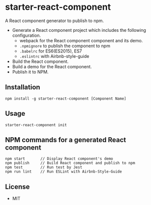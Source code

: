 # starter-react-component

A React component generator to publish to npm.

- Generate a React component project which includes the following configuration.
  - webpack for the React component component and its demo.
  - `.npmignore` to publish the component to npm
  - `.babelrc` for ES6(ES2015), ES7
  - `.eslintrc` with Airbnb-style-guide
- Build the React component.
- Build a demo for the React component.
- Publish it to NPM.

## Installation

```
npm install -g starter-react-component [Component Name]
```

## Usage

```
starter-react-component init
```

## NPM commands for a generated React component

```
npm start       // Display React component's demo
npm publish     // Build React component and publish to npm
npm test        // Run test by Jest
npm run lint    // Run ESLint with Airbnb-Style-Guide
```

## License

- MIT

